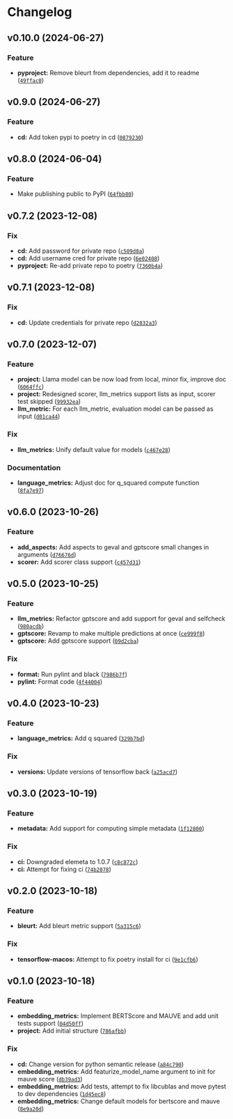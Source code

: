 # Changelog

<!--next-version-placeholder-->

## v0.10.0 (2024-06-27)

### Feature

* **pyproject:** Remove bleurt from dependencies, add it to readme ([`49ffac0`](https://github.com/Sagacify/saga-llm-evaluation/commit/49ffac01dbcd37978b567cb784b4844d6712c7b0))

## v0.9.0 (2024-06-27)

### Feature

* **cd:** Add token pypi to poetry in cd ([`0879230`](https://github.com/Sagacify/saga-llm-evaluation/commit/087923004d82420ab61d1ea4832609be76da93fd))

## v0.8.0 (2024-06-04)

### Feature

* Make publishing public to PyPI ([`64fbb80`](https://github.com/Sagacify/saga-llm-evaluation/commit/64fbb809da59b3ec46c9d4845394717bc0adf862))

## v0.7.2 (2023-12-08)

### Fix

* **cd:** Add password for private repo ([`c509d8a`](https://github.com/Sagacify/saga-llm-evaluation/commit/c509d8aad54030007d765304072f8bbecb514385))
* **cd:** Add username cred for private repo ([`6e02408`](https://github.com/Sagacify/saga-llm-evaluation/commit/6e02408978ae737bcc812b6dcc6430b950086df3))
* **pyproject:** Re-add private repo to poetry ([`7360b4a`](https://github.com/Sagacify/saga-llm-evaluation/commit/7360b4afe8310eda837d12f35f4f3772fd017e7d))

## v0.7.1 (2023-12-08)

### Fix

* **cd:** Update credentials for private repo ([`d2832a3`](https://github.com/Sagacify/saga-llm-evaluation/commit/d2832a35b3c69aa75990339ff1ca45dc9ea38906))

## v0.7.0 (2023-12-07)

### Feature

* **project:** Llama model can be now load from local, minor fix, improve doc ([`6064ffc`](https://github.com/Sagacify/saga-llm-evaluation/commit/6064ffc5e7d4d767f9316209a7efffdf39548e68))
* **project:** Redesigned scorer, llm_metrics support lists as input, scorer test skipped ([`99932ea`](https://github.com/Sagacify/saga-llm-evaluation/commit/99932eaf97d95b52eb7458b84f7948a8e1e660cc))
* **llm_metric:** For each llm_metric, evaluation model can be passed as input ([`d01ca44`](https://github.com/Sagacify/saga-llm-evaluation/commit/d01ca44498615b0c58a59823e603ad39512f256d))

### Fix

* **llm_metrics:** Unify default value for models ([`c467e28`](https://github.com/Sagacify/saga-llm-evaluation/commit/c467e28b58f8e3e2746d069d2bde2e85d961abe3))

### Documentation

* **language_metrics:** Adjust doc for q_squared compute function ([`8fa7e97`](https://github.com/Sagacify/saga-llm-evaluation/commit/8fa7e97ae9d0eff10be31ef9846a8e6100e5cad8))

## v0.6.0 (2023-10-26)

### Feature

* **add_aspects:** Add aspects to geval and gptscore small changes in arguments ([`d76676d`](https://github.com/Sagacify/saga-llm-evaluation/commit/d76676d7fb296e1306e879f01716c76515ef0125))
* **scorer:** Add scorer class support ([`c457d31`](https://github.com/Sagacify/saga-llm-evaluation/commit/c457d3131ddf4d61af1b94a8902b44763353e9db))

## v0.5.0 (2023-10-25)

### Feature

* **llm_metrics:** Refactor gptscore and add support for geval and selfcheck ([`980acdb`](https://github.com/Sagacify/saga-llm-evaluation/commit/980acdb0014d9b8c6291a5449f4ae61e3a6b9ee4))
* **gptscore:** Revamp to make multiple predictions at once ([`ce999f8`](https://github.com/Sagacify/saga-llm-evaluation/commit/ce999f88f6a0230a00547fd092f951700b93b044))
* **gptscore:** Add gptscore support ([`09d2cba`](https://github.com/Sagacify/saga-llm-evaluation/commit/09d2cbaf6354cb7d728fd7758bc7fba7c51c58fb))

### Fix

* **format:** Run pylint and black ([`7986b7f`](https://github.com/Sagacify/saga-llm-evaluation/commit/7986b7f580e93ef20cdb57d132144f880bb077aa))
* **pylint:** Format code ([`4f44004`](https://github.com/Sagacify/saga-llm-evaluation/commit/4f44004ea6b7a21a0ee2c86de1883e969942bc9a))

## v0.4.0 (2023-10-23)

### Feature

* **language_metrics:** Add q squared ([`329b7bd`](https://github.com/Sagacify/saga-llm-evaluation/commit/329b7bd4631500dc3a24538268ac79afb6ee2b1b))

### Fix

* **versions:** Update versions of tensorflow back ([`a25acd7`](https://github.com/Sagacify/saga-llm-evaluation/commit/a25acd7f6c70c99b35ee95512402cd4aebc4ec8f))

## v0.3.0 (2023-10-19)

### Feature

* **metadata:** Add support for computing simple metadata ([`1f12800`](https://github.com/Sagacify/saga-llm-evaluation/commit/1f128005fd755a8d3ff7eeaaebe6113b76ba721c))

### Fix

* **ci:** Downgraded elemeta to 1.0.7 ([`c8c872c`](https://github.com/Sagacify/saga-llm-evaluation/commit/c8c872cebf918062af03e7929988e6a086541229))
* **ci:** Attempt for fixing ci ([`74b2078`](https://github.com/Sagacify/saga-llm-evaluation/commit/74b2078d0bd306880271a2045d75215eb8e1973d))

## v0.2.0 (2023-10-18)

### Feature

* **bleurt:** Add bleurt metric support ([`5a315c6`](https://github.com/Sagacify/saga-llm-evaluation/commit/5a315c6d907ffc5590b8929d89df9fcc84579865))

### Fix

* **tensorflow-macos:** Attempt to fix poetry install for ci ([`9e1cfb6`](https://github.com/Sagacify/saga-llm-evaluation/commit/9e1cfb603b9746b459efc9db68049fcc99d1d645))

## v0.1.0 (2023-10-18)

### Feature

* **embedding_metrics:** Implement BERTScore and MAUVE and add unit tests support ([`04d50ff`](https://github.com/Sagacify/saga-llm-evaluation/commit/04d50ff33b9dd4acf9740b38a159208d5ccce94d))
* **project:** Add initial structure ([`786afbb`](https://github.com/Sagacify/saga-llm-evaluation/commit/786afbbf86995cdca8ec121e07b25c75ee8b60a3))

### Fix

* **cd:** Change version for python semantic release ([`a84c790`](https://github.com/Sagacify/saga-llm-evaluation/commit/a84c7906b3c6f1c3443e8637a710bd86cbe7c50b))
* **embedding_metrics:** Add featurize_model_name argument to init for mauve score ([`db39ad3`](https://github.com/Sagacify/saga-llm-evaluation/commit/db39ad31dd226b24956cb39786198900cf937719))
* **embedding_metrics:** Add tests, attempt to fix libcublas and move pytest to dev dependencies ([`1d45ec8`](https://github.com/Sagacify/saga-llm-evaluation/commit/1d45ec88ee9c97b80888cfe7e9561b4b51ae0f8d))
* **embedding_metrics:** Change default models for bertscore and mauve ([`8e9a20d`](https://github.com/Sagacify/saga-llm-evaluation/commit/8e9a20d1484cc597f8370ac4036e386c418f045a))
